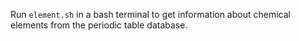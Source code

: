 Run `element.sh` in a bash terminal to get information about chemical elements from the periodic table database.
